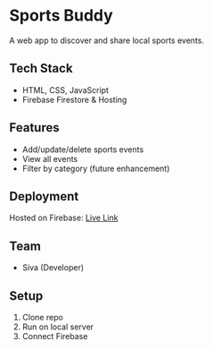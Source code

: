 # Sports Buddy

A web app to discover and share local sports events.

## Tech Stack
- HTML, CSS, JavaScript
- Firebase Firestore & Hosting

## Features
- Add/update/delete sports events
- View all events
- Filter by category (future enhancement)

## Deployment
Hosted on Firebase: [Live Link](https://sports-buddy-b06c4.web.app)

## Team
- Siva (Developer)

## Setup
1. Clone repo
2. Run on local server
3. Connect Firebase
